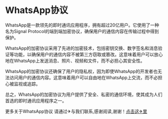 # WhatsApp协议

WhatsApp是一款领先的即时通讯应用程序，拥有超过20亿用户。它使用了一种名为Signal Protocol的端到端加密协议，确保用户的通信内容在传输过程中得到保护。

WhatsApp的加密协议采用了先进的加密技术，包括密钥交换、数字签名和消息验证等功能，以确保用户的通信内容不被第三方窃取或篡改。这意味着用户可以放心地在WhatsApp上发送消息、照片、视频和文件，而不必担心其安全性。

WhatsApp的加密协议还确保了用户的隐私权，因为即使WhatsApp的开发者也无法访问用户的通信内容。这意味着用户可以自由地在WhatsApp上交流，而不必担心被监视或追踪。

总之，WhatsApp的加密协议为用户提供了安全、私密的通信环境，使其成为人们首选的即时通讯应用程序之一。

更多关于WhatsApp协议 请通过✈与我们联系,感谢阅读,谢谢！[点击这✈里](https://t.me/pt99bot)